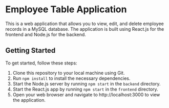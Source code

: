# Employee Table Application
This is a web application that allows you to view, edit, and delete employee records in a MySQL database. The application is built using React.js for the frontend and Node.js for the backend.

## Getting Started

To get started, follow these steps:
1. Clone this repository to your local machine using Git.
2. Run `npm install` to install the necessary dependencies.
3. Start the Node.js server by running `npm start` in the `backend` directory.
4. Start the React.js app by running `npm start` in the `frontend` directory.
5. Open your web browser and navigate to http://localhost:3000 to view the application.

